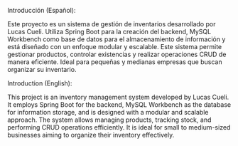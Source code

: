Introducción (Español):

Este proyecto es un sistema de gestión de inventarios desarrollado por Lucas Cueli. Utiliza Spring Boot para la creación del backend, MySQL Workbench como base de datos para el almacenamiento de información y está diseñado con un enfoque modular y escalable. Este sistema permite gestionar productos, controlar existencias y realizar operaciones CRUD de manera eficiente. Ideal para pequeñas y medianas empresas que buscan organizar su inventario.

Introduction (English):

This project is an inventory management system developed by Lucas Cueli. It employs Spring Boot for the backend, MySQL Workbench as the database for information storage, and is designed with a modular and scalable approach. The system allows managing products, tracking stock, and performing CRUD operations efficiently. It is ideal for small to medium-sized businesses aiming to organize their inventory effectively.